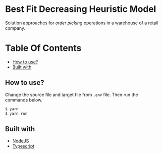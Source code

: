 # Best Fit Decreasing Heuristic Model

Solution approaches for _order picking_ operations in a warehouse of a retail company.

# Table Of Contents

- [How to use?](#How-to-use?)
- [Built with](#Built-with)

## How to use?

Change the source file and target file from `.env` file. Then run the commands below.

```sh
$ yarn
$ yarn run
```

## Built with

- [NodeJS](https://nodejs.org/)
- [Typescript](https://www.typescriptlang.org/)
